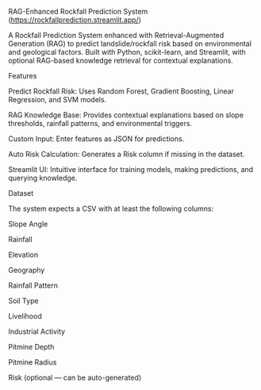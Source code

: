 RAG-Enhanced Rockfall Prediction System   (https://rockfallprediction.streamlit.app/)

A Rockfall Prediction System enhanced with Retrieval-Augmented Generation (RAG) to predict landslide/rockfall risk based on environmental and geological factors. Built with Python, scikit-learn, and Streamlit, with optional RAG-based knowledge retrieval for contextual explanations.

Features

Predict Rockfall Risk: Uses Random Forest, Gradient Boosting, Linear Regression, and SVM models.

RAG Knowledge Base: Provides contextual explanations based on slope thresholds, rainfall patterns, and environmental triggers.

Custom Input: Enter features as JSON for predictions.

Auto Risk Calculation: Generates a Risk column if missing in the dataset.

Streamlit UI: Intuitive interface for training models, making predictions, and querying knowledge.

Dataset

The system expects a CSV with at least the following columns:

Slope Angle

Rainfall

Elevation

Geography

Rainfall Pattern

Soil Type

Livelihood

Industrial Activity

Pitmine Depth

Pitmine Radius

Risk (optional — can be auto-generated)
